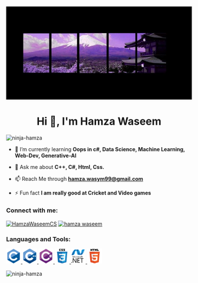 ![logo](https://github.com/HAMZAWASYM200044/HAMZAwASYM200044/blob/a3b84fafb49fd36991b7594cd3fba0279f073c50/Github%20Banner.jpg)
<h1 align="center">Hi 👋, I'm Hamza Waseem</h1>

<p align="left"> <img src="https://komarev.com/ghpvc/?username=ninja-hamza&label=Profile%20views&color=0e75b6&style=flat" alt="ninja-hamza" /> </p>



- 🌱 I’m currently learning **Oops in c#, Data Science, Machine Learning, Web-Dev, Generative-AI**

- 💬 Ask me about **C++, C#, Html, Css.**

- 📫 Reach Me through **hamza.wasym99@gmail.com**

- ⚡ Fun fact **I am really good at Cricket and Video games**

<h3 align="left">Connect with me:</h3>
<p align="left">
<a href="https://twitter.com/hamzawaseemCS" target="blank"><img align="center" src="https://raw.githubusercontent.com/rahuldkjain/github-profile-readme-generator/master/src/images/icons/Social/twitter.svg" alt="HamzaWaseemCS" height="30" width="40" /></a>
<a href="https://linkedin.com/in/hamza-waseem-655576247/" target="blank"><img align="center" src="https://raw.githubusercontent.com/rahuldkjain/github-profile-readme-generator/master/src/images/icons/Social/linked-in-alt.svg" alt="hamza waseem" height="30" width="40" /></a>
</p>

<h3 align="left">Languages and Tools:</h3>
<p align="left"> <a href="https://www.cprogramming.com/" target="_blank" rel="noreferrer"> <img src="https://raw.githubusercontent.com/devicons/devicon/master/icons/c/c-original.svg" alt="c" width="40" height="40"/> </a> <a href="https://www.w3schools.com/cpp/" target="_blank" rel="noreferrer"> <img src="https://raw.githubusercontent.com/devicons/devicon/master/icons/cplusplus/cplusplus-original.svg" alt="cplusplus" width="40" height="40"/> </a> <a href="https://www.w3schools.com/cs/" target="_blank" rel="noreferrer"> <img src="https://raw.githubusercontent.com/devicons/devicon/master/icons/csharp/csharp-original.svg" alt="csharp" width="40" height="40"/> </a> <a href="https://www.w3schools.com/css/" target="_blank" rel="noreferrer"> <img src="https://raw.githubusercontent.com/devicons/devicon/master/icons/css3/css3-original-wordmark.svg" alt="css3" width="40" height="40"/> </a> <a href="https://dotnet.microsoft.com/" target="_blank" rel="noreferrer"> <img src="https://raw.githubusercontent.com/devicons/devicon/master/icons/dot-net/dot-net-original-wordmark.svg" alt="dotnet" width="40" height="40"/> </a> <a href="https://www.w3.org/html/" target="_blank" rel="noreferrer"> <img src="https://raw.githubusercontent.com/devicons/devicon/master/icons/html5/html5-original-wordmark.svg" alt="html5" width="40" height="40"/> </a> </p>

<p><img align="center" src="https://github-readme-stats.vercel.app/api/top-langs?username=ninja-hamza&show_icons=true&locale=en&layout=compact" alt="ninja-hamza" /></p>
